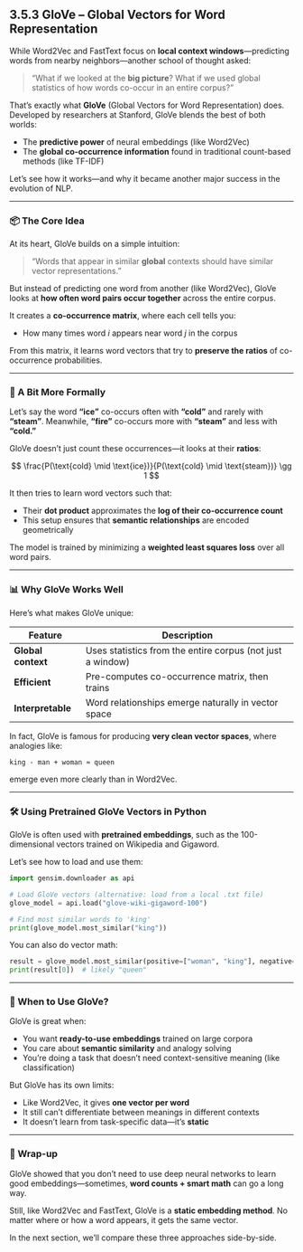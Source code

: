 
## **3.5.3 GloVe – Global Vectors for Word Representation**

While Word2Vec and FastText focus on **local context windows**—predicting words from nearby neighbors—another school of thought asked:

> “What if we looked at the **big picture**? What if we used global statistics of how words co-occur in an entire corpus?”

That’s exactly what **GloVe** (Global Vectors for Word Representation) does. Developed by researchers at Stanford, GloVe blends the best of both worlds:

* The **predictive power** of neural embeddings (like Word2Vec)
* The **global co-occurrence information** found in traditional count-based methods (like TF-IDF)

Let’s see how it works—and why it became another major success in the evolution of NLP.

---

### 📦 The Core Idea

At its heart, GloVe builds on a simple intuition:

> “Words that appear in similar **global** contexts should have similar vector representations.”

But instead of predicting one word from another (like Word2Vec), GloVe looks at **how often word pairs occur together** across the entire corpus.

It creates a **co-occurrence matrix**, where each cell tells you:

* How many times word *i* appears near word *j* in the corpus

From this matrix, it learns word vectors that try to **preserve the ratios** of co-occurrence probabilities.

---

### 🔢 A Bit More Formally

Let’s say the word **“ice”** co-occurs often with **“cold”** and rarely with **“steam”**. Meanwhile, **“fire”** co-occurs more with **“steam”** and less with **“cold.”**

GloVe doesn’t just count these occurrences—it looks at their **ratios**:

$$
\frac{P(\text{cold} \mid \text{ice})}{P(\text{cold} \mid \text{steam})} \gg 1
$$

It then tries to learn word vectors such that:

* Their **dot product** approximates the **log of their co-occurrence count**
* This setup ensures that **semantic relationships** are encoded geometrically

The model is trained by minimizing a **weighted least squares loss** over all word pairs.

---

### 📊 Why GloVe Works Well

Here’s what makes GloVe unique:

| Feature            | Description                                                |
| ------------------ | ---------------------------------------------------------- |
| **Global context** | Uses statistics from the entire corpus (not just a window) |
| **Efficient**      | Pre-computes co-occurrence matrix, then trains             |
| **Interpretable**  | Word relationships emerge naturally in vector space        |

In fact, GloVe is famous for producing **very clean vector spaces**, where analogies like:

```text
king - man + woman ≈ queen
```

emerge even more clearly than in Word2Vec.

---

### 🛠️ Using Pretrained GloVe Vectors in Python

GloVe is often used with **pretrained embeddings**, such as the 100-dimensional vectors trained on Wikipedia and Gigaword.

Let’s see how to load and use them:

```python
import gensim.downloader as api

# Load GloVe vectors (alternative: load from a local .txt file)
glove_model = api.load("glove-wiki-gigaword-100")

# Find most similar words to 'king'
print(glove_model.most_similar("king"))
```

You can also do vector math:

```python
result = glove_model.most_similar(positive=["woman", "king"], negative=["man"])
print(result[0])  # likely "queen"
```

---

### 🤔 When to Use GloVe?

GloVe is great when:

* You want **ready-to-use embeddings** trained on large corpora
* You care about **semantic similarity** and analogy solving
* You’re doing a task that doesn’t need context-sensitive meaning (like classification)

But GloVe has its own limits:

* Like Word2Vec, it gives **one vector per word**
* It still can’t differentiate between meanings in different contexts
* It doesn’t learn from task-specific data—it’s **static**

---

### 🧠 Wrap-up

GloVe showed that you don’t need to use deep neural networks to learn good embeddings—sometimes, **word counts + smart math** can go a long way.

Still, like Word2Vec and FastText, GloVe is a **static embedding method**. No matter where or how a word appears, it gets the same vector.

In the next section, we’ll compare these three approaches side-by-side.

